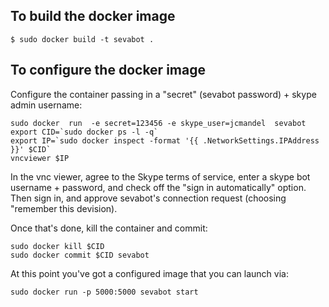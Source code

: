 ## To build the docker image

```
$ sudo docker build -t sevabot .
```

## To configure the docker image

Configure the container passing in a "secret" (sevabot password) + skype admin
username:

```
sudo docker  run  -e secret=123456 -e skype_user=jcmandel  sevabot
export CID=`sudo docker ps -l -q`
export IP=`sudo docker inspect -format '{{ .NetworkSettings.IPAddress }}' $CID`
vncviewer $IP
```

In the vnc viewer, agree to the Skype terms of service, enter a skype bot
username + password, and check off the "sign in automatically" option. Then
sign in, and approve sevabot's connection request (choosing "remember this
devision).

Once that's done, kill the container and commit:

```
sudo docker kill $CID
sudo docker commit $CID sevabot
```

At this point you've got a configured image that you can launch via:

```
sudo docker run -p 5000:5000 sevabot start
```

